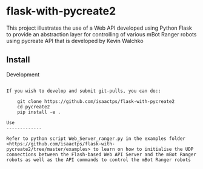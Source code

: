 # flask-with-pycreate2
This project illustrates the use of a Web API developed using Python Flask to provide an abstraction layer for controlling of various mBot Ranger robots using pycreate API that is developed by Kevin Walchko

Install
------------

Development
~~~~~~~~~~~~~

If you wish to develop and submit git-pulls, you can do::

	git clone https://github.com/isaactps/flask-with-pycreate2
	cd pycreate2
	pip install -e .

Use
-------------

Refer to python script Web_Server_ranger.py in the examples folder <https://github.com/isaactps/flask-with-pycreate2/tree/master/examples> to learn on how to initialise the UDP connections between the Flash-based Web API Server and the mBot Ranger robots as well as the API commands to control the mBot Ranger robots

